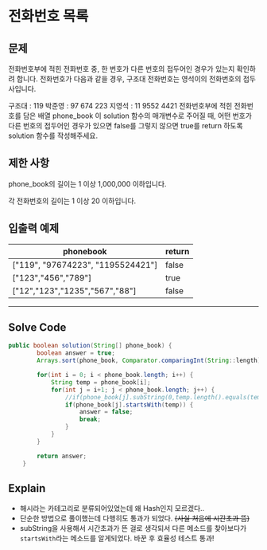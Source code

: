 # 전화번호 목록

## 문제
전화번호부에 적힌 전화번호 중, 한 번호가 다른 번호의 접두어인 경우가 있는지 확인하려 합니다.
전화번호가 다음과 같을 경우, 구조대 전화번호는 영석이의 전화번호의 접두사입니다.

구조대 : 119
박준영 : 97 674 223
지영석 : 11 9552 4421
전화번호부에 적힌 전화번호를 담은 배열 phone_book 이 solution 함수의 매개변수로 주어질 때, 어떤 번호가 다른 번호의 접두어인 경우가 있으면 false를 그렇지 않으면 true를 return 하도록 solution 함수를 작성해주세요.

## 제한 사항
phone_book의 길이는 1 이상 1,000,000 이하입니다.

각 전화번호의 길이는 1 이상 20 이하입니다.

## 입출력 예제
phonebook|return
-|-
["119", "97674223", "1195524421"]	| false
["123","456","789"] | true
["12","123","1235","567","88"]	| false

---

## Solve Code
```java
public boolean solution(String[] phone_book) {
        boolean answer = true;
        Arrays.sort(phone_book, Comparator.comparingInt(String::length));

        for(int i = 0; i < phone_book.length; i++) {
            String temp = phone_book[i];
            for(int j = i+1; j < phone_book.length; j++) {
                //if(phone_book[j].subString(0,temp.length().equals(temp)))
                if(phone_book[j].startsWith(temp)) {
                    answer = false;
                    break;
                }
            }
        }

        return answer;
    }
```

## Explain
- 해시라는 카테고리로 분류되어있었는데 왜 Hash인지 모르겠다..
- 단순한 방법으로 풀이했는데 다행히도 통과가 되었다. ~~(사실 처음에 시간초과 뜸)~~
- subString을 사용해서 시간초과가 뜬 걸로 생각되서 다른 메소드를 찾아보다가 ```startsWith```라는 메소드를 알게되었다. 바꾼 후 효율성 테스트 통과!